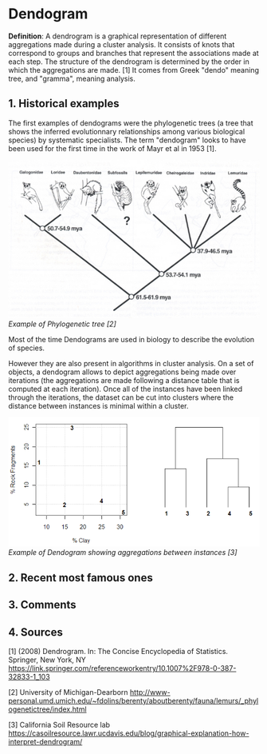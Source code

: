 # Dendogram 

**Definition**: A dendrogram is a graphical representation of different aggregations made during a cluster analysis. It consists of knots that correspond to groups and branches that represent the associations made at each step. The structure of the dendrogram is determined by the order in which the aggregations are made. [1]
It comes from Greek "dendo" meaning tree, and "gramma", meaning analysis.

## 1. Historical examples

The first examples of dendograms were the phylogenetic trees (a tree that shows the inferred evolutionnary relationships among various biological species) by systematic specialists. The term "dendogram" looks to have been used for the first time in the work of Mayr et al in 1953 [1]. 

![Exemple of phylogenetic tree](/images/phylogenetic_tree_example.jpg)
_Example of Phylogenetic tree [2]_

Most of the time Dendograms are used in biology to describe the evolution of species. 

However they are also present in algorithms in cluster analysis. On a set of objects, a dendogram allows to depict aggregations being made over iterations (the aggregations are made following a distance table that is computed at each iteration). Once all of the instances have been linked through the iterations, the dataset can be cut into clusters where the distance between instances is minimal within a cluster. 

![Example of dendogram](/images/dendogram_example.png)
_Example of Dendogram showing aggregations between instances [3]_

## 2. Recent most famous ones 



## 3. Comments 



## 4. Sources

[1] (2008) Dendrogram. In: The Concise Encyclopedia of Statistics. Springer, New York, NY
https://link.springer.com/referenceworkentry/10.1007%2F978-0-387-32833-1_103

[2] University of Michigan-Dearborn
 http://www-personal.umd.umich.edu/~fdolins/berenty/aboutberenty/fauna/lemurs/_phylogenetictree/index.html

[3] California Soil Resource lab
https://casoilresource.lawr.ucdavis.edu/blog/graphical-explanation-how-interpret-dendrogram/

